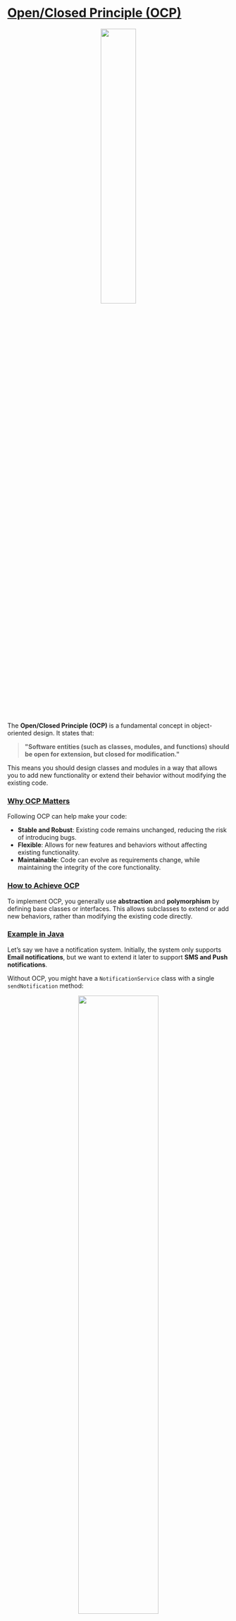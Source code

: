 # [Open/Closed Principle (OCP)](#open-closed-principle-ocp)

<p align="center" >
 <img src="./images/ocp.png" width="40%" >
</p>

The **Open/Closed Principle (OCP)** is a fundamental concept in object-oriented design. It states that:

> **"Software entities (such as classes, modules, and functions) should be open for extension, but closed for modification."**

This means you should design classes and modules in a way that allows you to add new functionality or extend their behavior without modifying the existing code. 

### [Why OCP Matters](#why-ocp-matters)

Following OCP can help make your code:
- **Stable and Robust**: Existing code remains unchanged, reducing the risk of introducing bugs.
- **Flexible**: Allows for new features and behaviors without affecting existing functionality.
- **Maintainable**: Code can evolve as requirements change, while maintaining the integrity of the core functionality.

### [How to Achieve OCP](#how-to-achieve-ocp)
To implement OCP, you generally use **abstraction** and **polymorphism** by defining base classes or interfaces. This allows subclasses to extend or add new behaviors, rather than modifying the existing code directly.

### [Example in Java](#example-in-java)
Let’s say we have a notification system. Initially, the system only supports **Email notifications**, but we want to extend it later to support **SMS and Push notifications**.

Without OCP, you might have a `NotificationService` class with a single `sendNotification` method:

<p align="center" >
 <img src="./images/without-ocp.png" width="60%" >
</p>


In this design, adding a new notification type requires modifying `NotificationService`, breaking the OCP.

#### [Refactoring with OCP](#refactoring-with-ocp)
Instead, we can create an interface `Notification` and then define different classes for each type of notification. This way, `NotificationService` is **closed for modification** but **open for extension** when adding new notification types.

<p align="center" >
 <img src="./images/with-ocp1.png" width="60%" >
</p>


Now, the `NotificationService` only depends on the `Notification` interface:

<p align="center" >
 <img src="./images/with-ocp2.png" width="60%" >
</p>

#### Adding New Notification Types
If you want to add a new notification type, such as **SlackNotification**, you simply create a new class implementing `Notification` without altering `NotificationService`.

<p align="center" >
 <img src="./images/with-ocp3.png" width="60%" >
</p>

### [Benefits of This Approach](#benefits-of-this-approach)
1. **OCP Compliance**: We extended functionality without modifying existing code.
2. **Easily Scalable**: New notification types can be added as separate classes, keeping the main service stable.
3. **Loose Coupling**: The `NotificationService` class depends on the interface `Notification`, not on concrete implementations. This improves flexibility and makes the code easier to test and maintain. 

By following the Open/Closed Principle, you can make your code more adaptable to changing requirements and ensure it’s future-proof.
